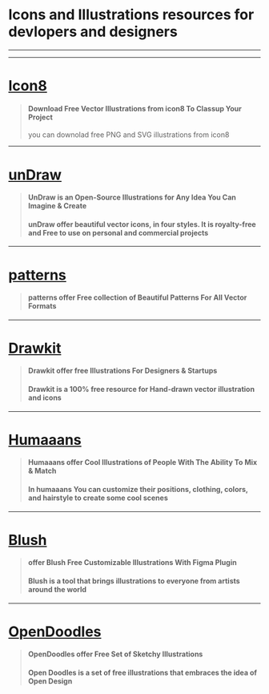 #      Icons and Illustrations resources for devlopers and designers

---
___

# [Icon8](https://icons8.com/illustrations) 
>####        Download Free Vector Illustrations from icon8 To Classup Your Project
>you can downolad free PNG and SVG illustrations from icon8


----
# [unDraw](https://undraw.co/illustrations) 
>#### UnDraw is an Open-Source Illustrations for Any Idea You Can Imagine & Create
>#### unDraw offer beautiful vector icons, in four styles. It is royalty-free and Free to use on personal and commercial projects

---
# [patterns](https://products.ls.graphics/paaatterns/)
>#### patterns offer Free collection of Beautiful Patterns For All Vector Formats
---
# [Drawkit](https://www.drawkit.io/)
>#### Drawkit offer free Illustrations For Designers & Startups
>#### Drawkit is a 100% free resource for Hand-drawn vector illustration and icons

---
# [Humaaans](https://www.humaaans.com/)
>#### Humaaans offer Cool Illustrations of People With The Ability To Mix & Match
>#### In humaaans You can customize their positions, clothing, colors, and hairstyle to create some cool scenes
---
# [Blush](https://blush.design/)
>#### offer Blush Free Customizable Illustrations With Figma Plugin
>#### Blush is a tool that brings illustrations to everyone from artists around the world
---
# [OpenDoodles](https://www.opendoodles.com/)
>#### OpenDoodles offer Free Set of Sketchy Illustrations
>#### Open Doodles is a set of free illustrations that embraces the idea of Open Design
